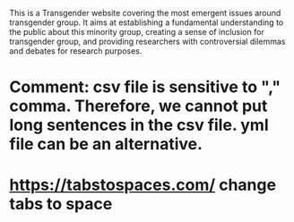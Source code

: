 This is a Transgender website covering the most emergent issues around transgender group. It aims at establishing a fundamental understanding to the public about this minority group, creating a sense of inclusion for transgender group, and providing researchers with controversial dilemmas and debates for research purposes. 


# Comment: csv file is sensitive to "," comma. Therefore, we cannot put long sentences in the csv file. yml file can be an alternative.
# https://tabstospaces.com/ change tabs to space